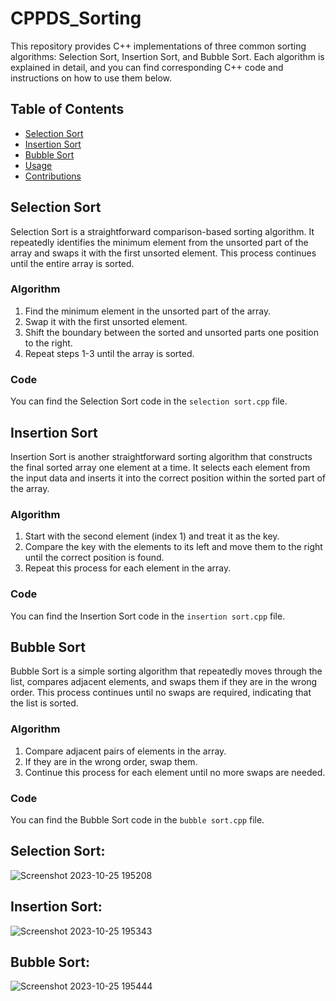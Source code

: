 # CPPDS_Sorting
This repository provides C++ implementations of three common sorting algorithms: Selection Sort, Insertion Sort, and Bubble Sort. Each algorithm is explained in detail, and you can find corresponding C++ code and instructions on how to use them below.

## Table of Contents
- [Selection Sort](#selection-sort)
- [Insertion Sort](#insertion-sort)
- [Bubble Sort](#bubble-sort)
- [Usage](#usage)
- [Contributions](#contributions)

## Selection Sort

Selection Sort is a straightforward comparison-based sorting algorithm. It repeatedly identifies the minimum element from the unsorted part of the array and swaps it with the first unsorted element. This process continues until the entire array is sorted.

### Algorithm

1. Find the minimum element in the unsorted part of the array.
2. Swap it with the first unsorted element.
3. Shift the boundary between the sorted and unsorted parts one position to the right.
4. Repeat steps 1-3 until the array is sorted.

### Code
You can find the Selection Sort code in the `selection sort.cpp` file.

## Insertion Sort

Insertion Sort is another straightforward sorting algorithm that constructs the final sorted array one element at a time. It selects each element from the input data and inserts it into the correct position within the sorted part of the array.

### Algorithm

1. Start with the second element (index 1) and treat it as the key.
2. Compare the key with the elements to its left and move them to the right until the correct position is found.
3. Repeat this process for each element in the array.

### Code
You can find the Insertion Sort code in the `insertion sort.cpp` file.

## Bubble Sort

Bubble Sort is a simple sorting algorithm that repeatedly moves through the list, compares adjacent elements, and swaps them if they are in the wrong order. This process continues until no swaps are required, indicating that the list is sorted.

### Algorithm

1. Compare adjacent pairs of elements in the array.
2. If they are in the wrong order, swap them.
3. Continue this process for each element until no more swaps are needed.

### Code
You can find the Bubble Sort code in the `bubble sort.cpp` file.

## Selection Sort:
![Screenshot 2023-10-25 195208](https://github.com/Arjun378/Cpp-Sorting/assets/74441883/61beec40-a3d4-4f34-a0ae-51e090ec55fa)

## Insertion Sort:
![Screenshot 2023-10-25 195343](https://github.com/Arjun378/Cpp-Sorting/assets/74441883/966f4511-f0e9-4f0a-99d4-7b59411b994d)

## Bubble Sort:
![Screenshot 2023-10-25 195444](https://github.com/Arjun378/Cpp-Sorting/assets/74441883/f4cb1e84-53f4-4fdb-b6db-0675f42f2b3b)
